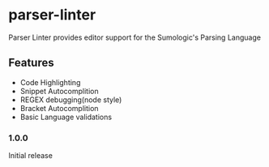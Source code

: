 # parser-linter 
Parser Linter provides editor support for the Sumologic's Parsing Language
## Features
- Code Highlighting
- Snippet Autocomplition
- REGEX debugging(node style)
- Bracket Autocomplition
- Basic Language validations



### 1.0.0

Initial release
